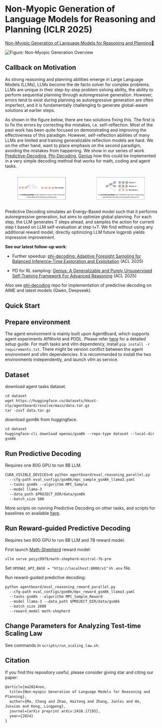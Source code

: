 # Non-Myopic Generation of Language Models for Reasoning and Planning (ICLR 2025)
[Non-Myopic Generation of Language Models for Reasoning and Planning📝](https://openreview.net/pdf?id=OoNazl6T7D)

![Figure: Non-Myopic Generation Overview](/assets/main_fig.jpeg)


## Callback on Motivation
As strong reasoning and planning abilities emerge in Large Language Models (LLMs), LLMs become the de facto solver for complex problems. LLMs are unique in their step-by-step problem solving ability, the ability to perform sequential planning through autoregressive generation. However, errors tend to exist during planning as autoregressive generation are often imperfect, and it is fundamentally challenging to generate global-aware solutions at earlier steps.

As shown in the figure below, there are two solutions fixing this. The first is to fix the errors by correcting the mistakes, i.e. self-reflection. Most of the past work has been quite focused on demonstrating and improving the effectiveness of this paradigm. However, self-reflection abilities of many LLMs are limited and training generalizable reflection models are hard. We on the other hand, want to place emphasis on the second paradigm, avoiding the mistakes from happening. We show in our series of work [Predictive-Decoding](https://openreview.net/pdf?id=OoNazl6T7D), [Phi-Decoding](https://arxiv.org/pdf/2503.13288), [Genius](https://arxiv.org/pdf/2504.08672) how this could be implemented in a very simple decoding method that works for math, coding and agent tasks.

<div style="display: flex; justify-content: center; gap: 20px;">

  <figure>
    <img src="assets/blog_figure_avoid_mistake.jpg" alt="Figure 1" width="400">
  </figure>

  <figure>
    <img src="assets/blog_figure_correct_mistake.jpg" alt="Figure 2" width="400">
  </figure>

</div>

Predictive Decoding simulates an Energy-Based model such that it performs autoregressive generation, but aims to optimize global planning. For each step, the LLM generates T steps ahead, and samples the action for current step t based on LLM self-evaluation at step t+T. We find without using any additional reward model, directly optimizing LLM future logprob yields impressive improvement.

**See our latest follow-up work**:

- Further speedup: [phi-decoding: Adaptive Foresight Sampling for Balanced Inference-Time Exploration and Exploitation](https://arxiv.org/pdf/2503.13288) (ACL 2025)

- PD for RL sampling: [Genius: A Generalizable and Purely Unsupervised Self-Training Framework For Advanced Reasoning](https://arxiv.org/pdf/2504.08672) (ACL 2025)

Also see [phi-decoding](https://github.com/xufangzhi/phi-Decoding/blob/main/baselines/Baseline-PD-aime.py) repo for implementation of predictive decoding on AIME and latest models (Qwen, Deepseek). 



## Quick Start 
## Prepare environment
The agent environment is mainly built upon AgentBoard, which supports agent experiments AlfWorld and PDDL. 
Please refer [here](https://github.com/hkust-nlp/AgentBoard?tab=readme-ov-file#setup-environment) for a detailed setup guide.
For math tasks and vllm dependency, install `pip install -r requirements.txt`.
There might be version conflict between the agent environment and vllm dependencies. It is recommended to install the two environments independently, and launch vllm as service.

## Dataset
download agent tasks dataset. 
```
cd dataset
wget https://huggingface.co/datasets/hkust-nlp/agentboard/resolve/main/data.tar.gz
tar -zxvf data.tar.gz
```
download gsm8k from huggingface.
```
cd dataset
huggingface-cli download openai/gsm8k --repo-type dataset --local-dir gsm8k

```

## Run Predictive Decoding
Requires one 80G GPU to run 8B LLM.
```
CUDA_VISIBLE_DEVICES=0 python agentboard/eval_reasoning_parallel.py
  --cfg-path eval_configs/gsm8k/mpc_sample_gsm8k_llama3.yaml
  --tasks gsm8k --algorithm MPC_Sample
  --model llama-3
  --data_path $PROJECT_DIR/data/gsm8k
  --batch_size 500
```
More scripts on running Predictive Decoding on other tasks, and scripts for baselines on available [here](/scripts/run.sh).
## Run Reward-guided Predictive Decoding
Requires two 80G GPU to run 8B LLM and 7B reward model.

First launch [Math-Shepherd](https://arxiv.org/pdf/2312.08935) reward model: 
```
vllm serve peiyi9979/math-shepherd-mistral-7b-prm
```
Set `OPENAI_API_BASE = "http://localhost:8000/v1"` in `.env` file. 

Run reward-guided predictive decoding: 
```
python agentboard/eval_reasoning_reward_parallel.py
  --cfg-path eval_configs/gsm8k/mpc_reward_gsm8k_llama3.yaml
  --tasks gsm8k --algorithm MPC_Sample_Reward
  --model llama-3 --data_path $PROJECT_DIR/data/gsm8k
  --batch_size 2000
  --reward_model math-shepherd
```

## Change Parameters for Analyzing Test-time Scaling Law
See commands in `scripts/run_scaling_law.sh`.

## Citation
If you find this repository useful, please consider giving star and citing our paper:
```
@article{ma2024non,
  title={Non-myopic Generation of Language Models for Reasoning and Planning},
  author={Ma, Chang and Zhao, Haiteng and Zhang, Junlei and He, Junxian and Kong, Lingpeng},
  journal={arXiv preprint arXiv:2410.17195},
  year={2024}
}
```


